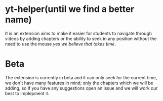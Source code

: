 # yt-helper(until we find a better name)
It is an extension aims to make it easier for students to navigate through videos by adding chapters or the ability to seek in any position without the need to use the mouse *yes we believe that takes time*.

# Beta
The extension is currently in beta and it can only seek for the current time, we don't have many features in mind; only the chapters which we will be adding, so if you have any suggestions open an issue and we will work our best to implepment it.
